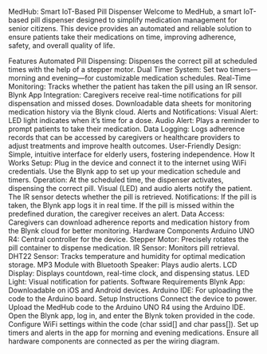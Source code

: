 MedHub: Smart IoT-Based Pill Dispenser
Welcome to MedHub, a smart IoT-based pill dispenser designed to simplify medication management for senior citizens. This device provides an automated and reliable solution to ensure patients take their medications on time, improving adherence, safety, and overall quality of life.

Features
Automated Pill Dispensing: Dispenses the correct pill at scheduled times with the help of a stepper motor.
Dual Timer System: Set two timers—morning and evening—for customizable medication schedules.
Real-Time Monitoring: Tracks whether the patient has taken the pill using an IR sensor.
Blynk App Integration:
Caregivers receive real-time notifications for pill dispensation and missed doses.
Downloadable data sheets for monitoring medication history via the Blynk cloud.
Alerts and Notifications:
Visual Alert: LED light indicates when it’s time for a dose.
Audio Alert: Plays a reminder to prompt patients to take their medication.
Data Logging: Logs adherence records that can be accessed by caregivers or healthcare providers to adjust treatments and improve health outcomes.
User-Friendly Design: Simple, intuitive interface for elderly users, fostering independence.
How It Works
Setup:
Plug in the device and connect it to the internet using WiFi credentials.
Use the Blynk app to set up your medication schedule and timers.
Operation:
At the scheduled time, the dispenser activates, dispensing the correct pill.
Visual (LED) and audio alerts notify the patient.
The IR sensor detects whether the pill is retrieved.
Notifications:
If the pill is taken, the Blynk app logs it in real time.
If the pill is missed within the predefined duration, the caregiver receives an alert.
Data Access:
Caregivers can download adherence reports and medication history from the Blynk cloud for better monitoring.
Hardware Components
Arduino UNO R4: Central controller for the device.
Stepper Motor: Precisely rotates the pill container to dispense medication.
IR Sensor: Monitors pill retrieval.
DHT22 Sensor: Tracks temperature and humidity for optimal medication storage.
MP3 Module with Bluetooth Speaker: Plays audio alerts.
LCD Display: Displays countdown, real-time clock, and dispensing status.
LED Light: Visual notification for patients.
Software Requirements
Blynk App: Downloadable on iOS and Android devices.
Arduino IDE: For uploading the code to the Arduino board.
Setup Instructions
Connect the device to power.
Upload the MedHub code to the Arduino UNO R4 using the Arduino IDE.
Open the Blynk app, log in, and enter the Blynk token provided in the code.
Configure WiFi settings within the code (char ssid[] and char pass[]).
Set up timers and alerts in the app for morning and evening medications.
Ensure all hardware components are connected as per the wiring diagram.
